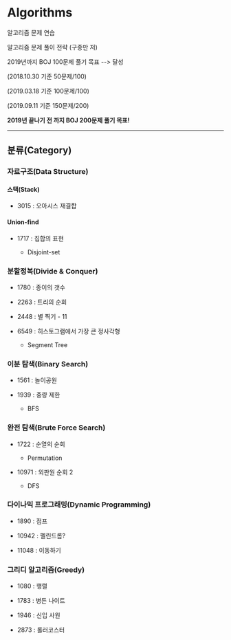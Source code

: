 # Algorithms
알고리즘 문제 연습

알고리즘 문제 풀이 전략 (구종만 저)


2019년까지 BOJ 100문제 풀기 목표 --> 달성

(2018.10.30 기준 50문제/100)

(2019.03.18 기준 100문제/100)

(2019.09.11 기준 150문제/200)

<b>2019년 끝나기 전 까지 BOJ 200문제 풀기 목표!</b>

---


## 분류(Category)

### 자료구조(Data Structure)

#### 스택(Stack)

  - 3015 : 오아시스 재결합

#### Union-find

  - 1717 : 집합의 표현
  
      - Disjoint-set
     
### 분할정복(Divide & Conquer)

  - 1780 : 종이의 갯수
  
  - 2263 : 트리의 순회
  
  - 2448 : 별 찍기 - 11

  - 6549 : 히스토그램에서 가장 큰 정사각형
  
      - Segment Tree
      
### 이분 탐색(Binary Search)
  
  - 1561 : 놀이공원
  
  - 1939 : 중량 제한
      
      - BFS 
      
### 완전 탐색(Brute Force Search)

  - 1722 : 순열의 순회
  
      - Permutation
  
  - 10971 : 외판원 순회 2
  
      - DFS
    
### 다이나믹 프로그래밍(Dynamic Programming)

  - 1890 : 점프
  
  - 10942 : 펠린드롬?
  
  - 11048 : 이동하기
 
### 그리디 알고리즘(Greedy)

  - 1080 : 행렬
  
  - 1783 : 병든 나이트
  
  - 1946 : 신입 사원
  
  - 2873 : 롤러코스터
